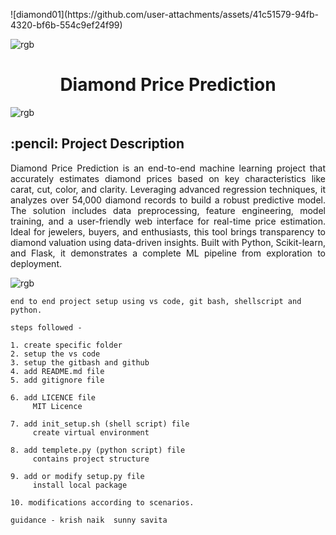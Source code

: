 <p align="justify"> 
    ![diamond01](https://github.com/user-attachments/assets/41c51579-94fb-4320-bf6b-554c9ef24f99)
</p>

![rgb](https://github.com/user-attachments/assets/2f475ebb-3f56-4393-b921-9d70ff425996)

<h1 align="center"> Diamond Price Prediction </h1>

![rgb](https://github.com/user-attachments/assets/2f475ebb-3f56-4393-b921-9d70ff425996)


<!-- PROJECT DESCRIPTION -->
<h2> :pencil: Project Description </h2>

<p align="justify"> 
    Diamond Price Prediction is an end-to-end machine learning project that accurately estimates diamond prices based on key characteristics like carat, cut, color, and clarity. Leveraging advanced regression techniques, it analyzes over 54,000 diamond records to build a robust predictive model. The solution includes data preprocessing, feature engineering, model training, and a user-friendly web interface for real-time price estimation. Ideal for jewelers, buyers, and enthusiasts, this tool brings transparency to diamond valuation using data-driven insights. Built with Python, Scikit-learn, and Flask, it demonstrates a complete ML pipeline from exploration to deployment. 
</p>


![rgb](https://github.com/user-attachments/assets/2f475ebb-3f56-4393-b921-9d70ff425996)





```
end to end project setup using vs code, git bash, shellscript and python.
```
```
steps followed -

1. create specific folder
2. setup the vs code
3. setup the gitbash and github
4. add README.md file
5. add gitignore file

6. add LICENCE file
     MIT Licence

7. add init_setup.sh (shell script) file
     create virtual environment 

8. add templete.py (python script) file
     contains project structure

9. add or modify setup.py file
     install local package

10. modifications according to scenarios.
```
```
guidance - krish naik  sunny savita
